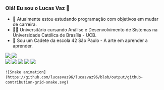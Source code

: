 ### Olá! Eu sou o Lucas Vaz 👋

- 🔭 Atualmente estou estudando programação com objetivos em mudar de carreira.
- 🧑‍🎓 Universitário cursando Análise e Desenvolvimento de Sistemas na Universidade Católica de Brasília - UCB.
- 📖 Sou um Cadete da escola 42 São Paulo - A arte em aprender a aprender.


<div>
  <a href="https://github.com/lucasvaz96">
  <img height="180em" src="https://github-readme-stats.vercel.app/api?username=lucasvaz96&show_icons=true&theme=algolia&include_all_commits=true&count_private=true"/>
  <img height="180em" src="https://github-readme-stats.vercel.app/api/top-langs/?username=lucasvaz96&layout=compact&langs_count=7&theme=algolia"/>
</div>
  
  
  
  <div> 
  <a href="https://www.instagram.com/lucasvaz96" target="_blank"><img src="https://img.shields.io/badge/-Instagram-%23E4405F?style=for-the-badge&logo=instagram&logoColor=white" target="_blank"></a>
 <a href="https://discord.gg/7rUkYzZ3" target="_blank"><img src="https://img.shields.io/badge/Discord-7289DA?style=for-the-badge&logo=discord&logoColor=white" target="_blank"></a> 
  <a href = "mailto:lucasvazbsb@gmail.com"><img src="https://img.shields.io/badge/Gmail-D14836?style=for-the-badge&logo=gmail&logoColor=white" target="_blank"></a>
  <a href="https://www.linkedin.com/in/lucas-vaz-bsb/" target="_blank"><img src="https://img.shields.io/badge/-LinkedIn-%230077B5?style=for-the-badge&logo=linkedin&logoColor=white" target="_blank"></a>
     <a href="https://api.whatsapp.com/send?1=pt_BR&phone=5561981187296" target ="_blank"><img src="https://img.shields.io/badge/WhatsApp-25D366?style=for-the-badge&logo=whatsapp&logoColor=white" target="_blank"></a>
    
    
    ![Snake animation](https://github.com/lucasvaz96/lucasvaz96/blob/output/github-contribution-grid-snake.svg)
  </div>
  
  
